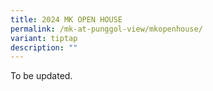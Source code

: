 ```yaml
---
title: 2024 MK OPEN HOUSE
permalink: /mk-at-punggol-view/mkopenhouse/
variant: tiptap
description: ""
---
```

<p>To be updated. </p>